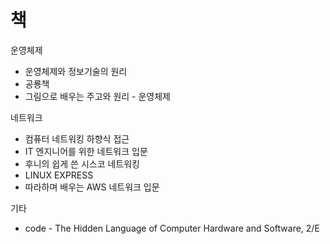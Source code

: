 # 책

운영체제

- 운영체제와 정보기술의 원리
- 공룡책
- 그림으로 배우는 주고와 원리 - 운영체제

네트워크

- 컴퓨터 네트워킹 하향식 접근
- IT 엔지니어를 위한 네트워크 입문
- 후니의 쉽게 쓴 시스코 네트워킹
- LINUX EXPRESS
- 따라하며 배우는 AWS 네트워크 입문

기타

- code - The Hidden Language of Computer Hardware and Software, 2/E
